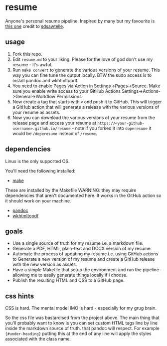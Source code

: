 # resume

Anyone's personal resume pipeline. Inspired by many but my favourite is [this one](https://github.com/sdsawtelle/markdown-resume) credit to [sdsawtelle](https://github.com/sdsawtelle).

## usage

1. Fork this repo.
2. Edit `resume.md` to your liking. Please for the love of god don't use my resume - it's awful.
3. Run `make convert` to generate the various versions of your resume. This way you can fine tune the output locally. BTW the sudo access is to install pandoc and wkhtmltopdf.
4. You need to enable Pages via Action in Settings->Pages->Source. Make sure you enable write access to your GitHub Actions Settings->Actions->General->Workflow Permissions
5. Now create a tag that starts with `v` and push it to GitHub. This will trigger a GitHub action that will generate a release with the various versions of your resume as assets.
6. Now you can download the various versions of your resume from the release page and access your resume at `https://<your-github-username>.github.io/resume` - note if you forked it into `doperesume` it would be `/doperesume` instead of `/resume`.

## dependencies

Linux is the only supported OS.

You'll need the following installed:
* [make](https://www.gnu.org/software/make/)

These are installed by the Makefile WARNING: they may require dependencies that aren't documented here. It works in the GitHub action so it should work on your machine.
* [pandoc](https://pandoc.org/)
* [wkhtmltopdf](https://wkhtmltopdf.org/)

## goals

* Use a single source of truth for my resume i.e. a markdown file.
* Generate a PDF, HTML, plain-text and DOCX version of my resume.
* Automate the process of updating my resume i.e. using GitHub actions to Generate a new version of my resume and create a GitHub release with the new version as assets.
* Have a simple Makefile that setup the environment and run the pipeline - allowing me to easily generate things locally if I choose.
* Publish the resulting HTML and CSS to a GitHub page.

## css hints

CSS is hard. The mental model IMO is hard - especially for my grug brain.

So the css file was bastardised from the project above. The main thing that you'll probably want to know is you can set custom HTML tags line by line inside the markdown source of truth. that pandoc will respect. For example `{#under-heading}` putting this at the end of any line will apply the styles associated with the class name.
